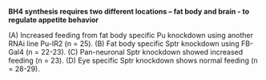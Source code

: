  **BH4 synthesis requires two different locations – fat body and brain - to regulate appetite behavior**

(A) Increased feeding from fat body specific Pu knockdown using another RNAi line Pu-IR2 (n = 25). (B) Fat body specific Sptr knockdown using FB-Gal4 (n = 22-23). (C) Pan-neuronal Sptr knockdown showed increased feeding (n = 23). (D) Eye specific Sptr knockdown shows normal feeding (n = 28-29). 
